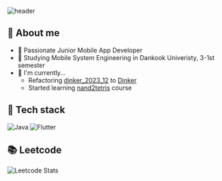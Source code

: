 ![header](https://capsule-render.vercel.app/api?type=waving&&color=0:5A585A,100:090947&height=200&section=header&text=yunseoLee0343&fontAlign=55&fontAlignY=40&fontSize=60&fontColor=ffffff)


## :memo: **About me**
- :raising_hand: Passionate Junior Mobile App Developer
- :book: Studying Mobile System Engineering in Dankook Univeristy, 3-1st semester
- :seedling: I'm currently...
	- Refactoring [dinker_2023_12](https://github.com/yunseoLee0343/dinker_2023_12.git) to [Dinker](https://github.com/yunseoLee0343/Dinker.git)
	- Started learning [nand2tetris](https://www.nand2tetris.org/) course

## :wrench: Tech stack 
![Java](https://img.shields.io/badge/java-%23ED8B00.svg?style=for-the-badge&logo=openjdk&logoColor=white) ![Flutter](https://img.shields.io/badge/Flutter-%2302569B.svg?style=for-the-badge&logo=Flutter&logoColor=white)

## :books: Leetcode
![Leetcode Stats](https://leetcard.jacoblin.cool/lys139011?theme=nord)

